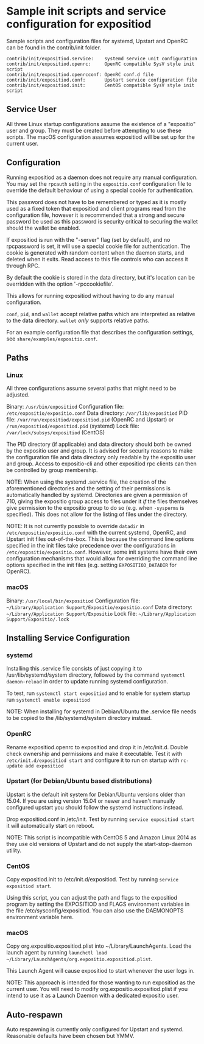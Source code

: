 Sample init scripts and service configuration for expositiod
==========================================================

Sample scripts and configuration files for systemd, Upstart and OpenRC
can be found in the contrib/init folder.

    contrib/init/expositiod.service:    systemd service unit configuration
    contrib/init/expositiod.openrc:     OpenRC compatible SysV style init script
    contrib/init/expositiod.openrcconf: OpenRC conf.d file
    contrib/init/expositiod.conf:       Upstart service configuration file
    contrib/init/expositiod.init:       CentOS compatible SysV style init script

Service User
---------------------------------

All three Linux startup configurations assume the existence of a "expositio" user
and group.  They must be created before attempting to use these scripts.
The macOS configuration assumes expositiod will be set up for the current user.

Configuration
---------------------------------

Running expositiod as a daemon does not require any manual configuration. You may
set the `rpcauth` setting in the `expositio.conf` configuration file to override
the default behaviour of using a special cookie for authentication.

This password does not have to be remembered or typed as it is mostly used
as a fixed token that expositiod and client programs read from the configuration
file, however it is recommended that a strong and secure password be used
as this password is security critical to securing the wallet should the
wallet be enabled.

If expositiod is run with the "-server" flag (set by default), and no rpcpassword is set,
it will use a special cookie file for authentication. The cookie is generated with random
content when the daemon starts, and deleted when it exits. Read access to this file
controls who can access it through RPC.

By default the cookie is stored in the data directory, but it's location can be overridden
with the option '-rpccookiefile'.

This allows for running expositiod without having to do any manual configuration.

`conf`, `pid`, and `wallet` accept relative paths which are interpreted as
relative to the data directory. `wallet` *only* supports relative paths.

For an example configuration file that describes the configuration settings,
see `share/examples/expositio.conf`.

Paths
---------------------------------

### Linux

All three configurations assume several paths that might need to be adjusted.

Binary:              `/usr/bin/expositiod`
Configuration file:  `/etc/expositio/expositio.conf`
Data directory:      `/var/lib/expositiod`
PID file:            `/var/run/expositiod/expositiod.pid` (OpenRC and Upstart) or `/run/expositiod/expositiod.pid` (systemd)
Lock file:           `/var/lock/subsys/expositiod` (CentOS)

The PID directory (if applicable) and data directory should both be owned by the
expositio user and group. It is advised for security reasons to make the
configuration file and data directory only readable by the expositio user and
group. Access to expositio-cli and other expositiod rpc clients can then be
controlled by group membership.

NOTE: When using the systemd .service file, the creation of the aforementioned
directories and the setting of their permissions is automatically handled by
systemd. Directories are given a permission of 710, giving the expositio group
access to files under it _if_ the files themselves give permission to the
expositio group to do so (e.g. when `-sysperms` is specified). This does not allow
for the listing of files under the directory.

NOTE: It is not currently possible to override `datadir` in
`/etc/expositio/expositio.conf` with the current systemd, OpenRC, and Upstart init
files out-of-the-box. This is because the command line options specified in the
init files take precedence over the configurations in
`/etc/expositio/expositio.conf`. However, some init systems have their own
configuration mechanisms that would allow for overriding the command line
options specified in the init files (e.g. setting `EXPOSITIOD_DATADIR` for
OpenRC).

### macOS

Binary:              `/usr/local/bin/expositiod`
Configuration file:  `~/Library/Application Support/Expositio/expositio.conf`
Data directory:      `~/Library/Application Support/Expositio`
Lock file:           `~/Library/Application Support/Expositio/.lock`

Installing Service Configuration
-----------------------------------

### systemd

Installing this .service file consists of just copying it to
/usr/lib/systemd/system directory, followed by the command
`systemctl daemon-reload` in order to update running systemd configuration.

To test, run `systemctl start expositiod` and to enable for system startup run
`systemctl enable expositiod`

NOTE: When installing for systemd in Debian/Ubuntu the .service file needs to be copied to the /lib/systemd/system directory instead.

### OpenRC

Rename expositiod.openrc to expositiod and drop it in /etc/init.d.  Double
check ownership and permissions and make it executable.  Test it with
`/etc/init.d/expositiod start` and configure it to run on startup with
`rc-update add expositiod`

### Upstart (for Debian/Ubuntu based distributions)

Upstart is the default init system for Debian/Ubuntu versions older than 15.04. If you are using version 15.04 or newer and haven't manually configured upstart you should follow the systemd instructions instead.

Drop expositiod.conf in /etc/init.  Test by running `service expositiod start`
it will automatically start on reboot.

NOTE: This script is incompatible with CentOS 5 and Amazon Linux 2014 as they
use old versions of Upstart and do not supply the start-stop-daemon utility.

### CentOS

Copy expositiod.init to /etc/init.d/expositiod. Test by running `service expositiod start`.

Using this script, you can adjust the path and flags to the expositiod program by
setting the EXPOSITIOD and FLAGS environment variables in the file
/etc/sysconfig/expositiod. You can also use the DAEMONOPTS environment variable here.

### macOS

Copy org.expositio.expositiod.plist into ~/Library/LaunchAgents. Load the launch agent by
running `launchctl load ~/Library/LaunchAgents/org.expositio.expositiod.plist`.

This Launch Agent will cause expositiod to start whenever the user logs in.

NOTE: This approach is intended for those wanting to run expositiod as the current user.
You will need to modify org.expositio.expositiod.plist if you intend to use it as a
Launch Daemon with a dedicated expositio user.

Auto-respawn
-----------------------------------

Auto respawning is currently only configured for Upstart and systemd.
Reasonable defaults have been chosen but YMMV.
